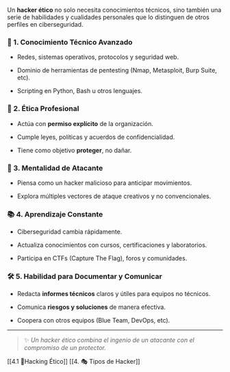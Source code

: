 Un **hacker ético** no solo necesita conocimientos técnicos, sino también una serie de habilidades y cualidades personales que lo distinguen de otros perfiles en ciberseguridad.

### 🧠 1. Conocimiento Técnico Avanzado

- Redes, sistemas operativos, protocolos y seguridad web.
    
- Dominio de herramientas de pentesting (Nmap, Metasploit, Burp Suite, etc).
    
- Scripting en Python, Bash u otros lenguajes.
    

### 🔐 2. Ética Profesional

- Actúa con **permiso explícito** de la organización.
    
- Cumple leyes, políticas y acuerdos de confidencialidad.
    
- Tiene como objetivo **proteger**, no dañar.
    

### 🧐 3. Mentalidad de Atacante

- Piensa como un hacker malicioso para anticipar movimientos.
    
- Explora múltiples vectores de ataque creativos y no convencionales.
    

### 📚 4. Aprendizaje Constante

- Ciberseguridad cambia rápidamente.
    
- Actualiza conocimientos con cursos, certificaciones y laboratorios.
    
- Participa en CTFs (Capture The Flag), foros y comunidades.
    

### 🛠️ 5. Habilidad para Documentar y Comunicar

- Redacta **informes técnicos** claros y útiles para equipos no técnicos.
    
- Comunica **riesgos y soluciones** de manera efectiva.
    
- Coopera con otros equipos (Blue Team, DevOps, etc).
    

---

> ✨ _Un hacker ético combina el ingenio de un atacante con el compromiso de un protector._
 
[[4.1 🧠Hacking Ético]]
[[4. 🎭 Tipos de Hacker]]